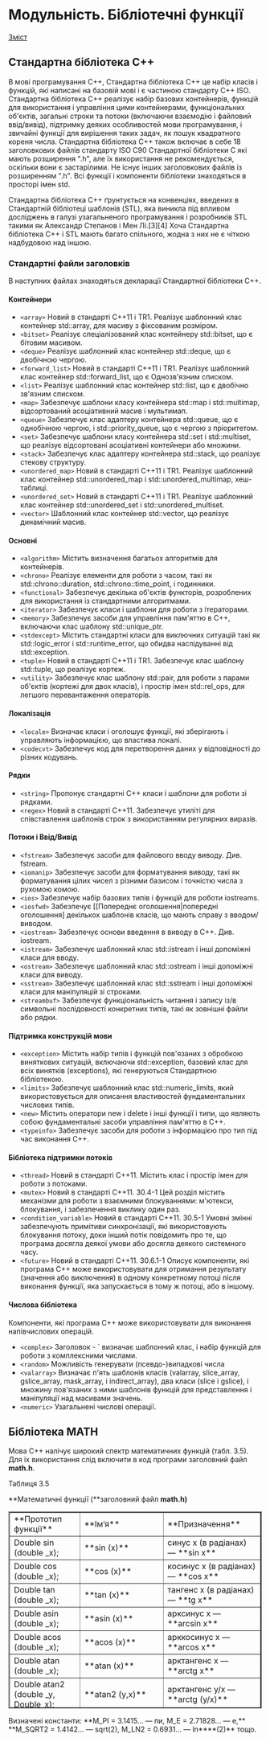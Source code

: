 # Модульність. Бібліотечні функції

[Зміст](../README.md)

## Стандартна бібліотека C++

В мові програмування C++, Стандартна бібліотека C++ це набір класів і функцій, які написані на базовій мові і є частиною стандарту C++ ISO. Стандартна бібліотека C++ реалізує набір базових контейнерів, функцій для використання і управління цими контейнерами, функціональних об'єктів, загальні строки та потоки (включаючи взаємодію і файловий ввід/вивід), підтримку деяких особливостей мови програмування, і звичайні функції для вирішення таких задач, як пошук квадратного кореня числа. Стандартна бібліотека C++ також включає в себе 18 заголовкових файлів стандарту ISO C90 Стандартної бібліотеки C які мають розширення ".h", але їх використання не рекомендується, оскільки вони є застарілими. Не існує інших заголовкових файлів із розширенням ".h". Всі функції і компоненти бібліотеки знаходяться в просторі імен std.

Стандартна бібліотека C++ ґрунтується на конвенціях, введених в Стандартній бібліотеці шаблонів (STL), яка виникла під впливом досліджень в галузі узагальненого програмування і розробників STL такими як Александр Степанов і Мен Лі.[3][4] Хоча Стандартна бібліотека C++ і STL мають багато спільного, жодна з них не є чіткою надбудовою над іншою.

### Стандартні файли заголовків
В наступних файлах знаходяться декларації Стандартної бібліотеки C++.

#### Контейнери
- `<array>` Новий в стандарті C++11 і TR1. Реалізує шаблонний клас контейнер std::array, для масиву з фіксованим розміром.
- `<bitset>` Реалізує спеціалізований клас контейнеру std::bitset, що є бітовим масивом.
- `<deque>` Реалізує шаблонний клас контейнер std::deque, що є двобічною чергою.
- `<forward_list>` Новий в стандарті C++11 і TR1. Реалізує шаблонний клас контейнер std::forward_list, що є Однозв'язним списком.
- `<list>` Реалізує шаблонний клас контейнер std::list, що є двобічно зв'язним списком.
- `<map>` Забезпечує шаблони класу контейнера std::map і std::multimap, відсортований асоціативний масив і мультимап.
- `<queue>` Забезпечує клас адаптеру контейнера std::queue, що є однобічною чергою, і std::priority_queue, що є чергою з пріоритетом.
- `<set>` Забезпечує шаблони класу контейнера std::set і std::multiset, що реалізує відсортовані асоціативні контейнери або множини.
- `<stack>` Забезпечує клас адаптеру контейнера std::stack, що реалізує стекову структуру.
- `<unordered_map>` Новий в стандарті C++11 і TR1. Реалізує шаблонний клас контейнер std::unordered_map і std::unordered_multimap, хеш-таблиці.
- `<unordered_set>` Новий в стандарті C++11 і TR1. Реалізує шаблонний клас контейнер std::unordered_set і std::unordered_multiset.
- `<vector>` Шаблонний клас контейнер std::vector, що реалізує динамічний масив.

#### Основні
- `<algorithm>` Містить визначення багатьох алгоритмів для контейнерів.
- `<chrono>` Реалізує елементи для роботи з часом, такі як std::chrono::duration, std::chrono::time_point, і годинники.
- `<functional>` Забезпечує декілька об'єктів функторів, розроблених для використання із стандартними алгоритмами.
- `<iterator>` Забезпечує класи і шаблони для роботи з ітераторами.
- `<memory>` Забезпечує засоби для управління пам'яттю в C++, включаючи клас шаблону std::unique_ptr.
- `<stdexcept>` Містить стандартні класи для виключних ситуацій такі як std::logic_error і std::runtime_error, що обидва наслідуванні від std::exception.
- `<tuple>` Новий в стандарті C++11 і TR1. Забезпечує клас шаблону std::tuple, що реалізує кортеж.
- `<utility>` Забезпечує клас шаблону std::pair, для роботи з парами об'єктів (кортежі для двох класів), і простір імен std::rel_ops, для легшого перевантаження операторів.

#### Локалізація
- `<locale>` Визначає класи і оголошує функції, які зберігають і управляють інформацією, що властива локалі.
- `<codecvt>` Забезпечує код для перетворення даних у відповідності до різних кодувань.

#### Рядки
- `<string>` Пропонує стандартні C++ класи і шаблони для роботи зі рядками.
- `<regex>` Новий в стандарті C++11. Забезпечує утиліті для співставлення шаблонів строк з використанням регулярних виразів.

#### Потоки і Ввід/Вивід
- `<fstream>` Забезпечує засоби для файлового вводу виводу. Див. fstream.
- `<iomanip>` Забезпечує засоби для форматування виводу, такі як форматування цілих чисел з різними базисом і точністю числа з рухомою комою.
- `<ios>` Забезпечує набір базових типів і функцій для роботи iostreams.
- `<iosfwd>` Забезпечує [[Попереднє оголошення|попередні оголошення] декількох шаблонів класів, що мають справу з вводом/виводом.
- `<iostream>` Забезпечує основи введення в виводу в C++. Див. iostream.
- `<istream>` Забезпечує шаблонний клас std::istream і інші допоміжні класи для вводу.
- `<ostream>` Забезпечує шаблонний клас std::ostream і інші допоміжні класи для виводу.
- `<sstream>` Забезпечує шаблонний клас std::sstream і інші допоміжні класи для маніпуляцій зі строками.
- `<streambuf>` Забезпечує функціональність читання і запису із/в символьні послідовності конкретних типів, такі як зовнішні файли або рядки.

#### Підтримка конструкцій мови
- `<exception>` Містить набір типів і функцій пов'язаних з обробкою виняткових ситуацій, включаючи std::exception, базовий клас для всіх винятків (exceptions), які генеруються Стандартною бібліотекою.
- `<limits>` Забезпечує шаблонний клас std::numeric_limits, який використовується для описання властивостей фундаментальних числових типів.
- `<new>` Містить оператори new і delete і інші функції і типи, що являють собою фундаментальні засоби управління пам'яттю в C++.
- `<typeinfo>` Забезпечує засоби для роботи з інформацією про тип під час виконання C++.

#### Бібліотека підтримки потоків
- `<thread>` Новий в стандарті C++11. Містить клас і простір імен для роботи з потоками.
- `<mutex>` Новий в стандарті C++11. 30.4-1 Цей розділ містить механізми для роботи з взаємними блокуваннями: м'ютекси, блокування, і забезпечення виклику один раз.
- `<condition_variable>` Новий в стандарті C++11. 30.5-1 Умовні змінні забезпечують примітиви синхронізації, які використовують блокування потоку, доки інший потік повідомить про те, що програма досягла деякої умови або досягла деякого системного часу.
- `<future>` Новий в стандарті C++11. 30.6.1-1 Описує компоненти, які програма C++ може використовувати для отримання результату (значення або виключення) в одному конкретному потоці після виконання функції, яка запускається в тому ж потоці, або в іншому.
  
#### Числова бібліотека
Компоненти, які програма C++ може використовувати для виконання напівчислових операцій.

- `<complex>` Заголовок - `<complex> визначає шаблонний клас, і набір функцій для роботи з комплексними числами.
- `<random>` Можливість генерувати (псевдо-)випадкові числа
- `<valarray>` Визначає п'ять шаблонів класів (valarray, slice_array, gslice_array, mask_array, і indirect_array), два класи (slice і gslice), і множину пов'язаних з ними шаблонів функцій для представлення і маніпуляції над масивами значень.
- `<numeric>` Узагальнені числові операції.

## Бібліотека MATH

Мова C++ налічує широкий спектр математичних функцій (табл. 3.5). Для їх використання слід включити в код програми заголовний файл **math.h**.

Таблиця 3.5

**Математичні функції (**заголовний файл **math.h)**

<table style="height: 392px; margin-left: auto; margin-right: auto;" border="2" width="611"> 
<tbody> 
<tr> 
<td width="262"> 
**Прототип функції**

</td> 
<td width="262">**Ім’я**</td> 
<td width="332"> 
**Призначення**

</td> 
</tr> 
<tr> 
<td width="262">Double sin (double _х);</td> 
<td width="262">**sin (x)**</td> 
<td width="332">синус x (в радіанах) — **sin x**</td> 
</tr> 
<tr> 
<td width="262">Double cos (double _x);</td> 
<td width="262">**cos (x)**</td> 
<td width="332">косинус x (в радіанах) — **cos х**</td> 
</tr> 
<tr> 
<td width="262">Double tan (double _x);</td> 
<td width="262">**tan (x)**</td> 
<td width="332">тангенс х (в радіанах) — **tg х**</td> 
</tr> 
<tr> 
<td width="262">Double asin (double _x);</td> 
<td width="262">**asin (x)**</td> 
<td width="332">арксинус х — **arcsin х**</td> 
</tr> 
<tr> 
<td width="262">Double acos (double _x);</td> 
<td width="262">**acos (x)**</td> 
<td width="332">арккосинус х — **arcos х**</td> 
</tr> 
<tr> 
<td width="262">Double atan (double _x);</td> 
<td width="262">**atan (x)**</td> 
<td width="332">арктангенс х — **arctg х**</td> 
</tr> 
<tr> 
<td width="262">Double atan2 (double _y, Double_x);</td> 
<td width="262">**atan2 (y,x)**</td> 
<td width="332">арктангенс у/х — **arctg (у/х)**</td> 
</tr> 
<tr> 
<td width="262">Double sinh (double _x);</td> 
<td width="262">**sinh (x)**</td> 
<td width="332">синус гіперболічний х — **sh х**</td> 
</tr> 
<tr> 
<td width="262">Double cosh (double _x);</td> 
<td width="262">**cosh (x)**</td> 
<td width="332">косинус гіперболічний х — **ch х**</td> 
</tr> 
<tr> 
<td width="262">Double tanh (double _x);</td> 
<td width="262">**tanh (x)**</td> 
<td width="332">тангенс гіперболічний х — **th х**</td> 
</tr> 
<tr> 
<td width="262">Double log (double _x);</td> 
<td width="262">**log (x)**</td> 
<td width="332">натуральний логарифм х — **ln х**</td> 
</tr> 
<tr> 
<td width="262">Double log10 (double _x);</td> 
<td width="262">**log10 (x)**</td> 
<td width="332">десятковий логарифм х — **log х**</td> 
</tr> 
<tr> 
<td width="262">Double exp (double _x);</td> 
<td width="262">**exp (x)**</td> 
<td width="332">піднесення е до степеня х — **е****<sup>х</sup>**</td> 
</tr> 
<tr> 
<td width="262">Double pow (double _x, double_y);</td> 
<td width="262">**pow (x,y)**</td> 
<td width="332">піднесення х до степеня у — **х****<sup>у</sup>**</td> 
</tr> 
<tr> 
<td width="262">Double pow 10 (int _p)</td> 
<td width="262">**pow10 (p)**</td> 
<td width="332">повертає **10****<sup>р</sup>**</td> 
</tr> 
<tr> 
<td width="257">Double sqrt (double _х);</td> 
<td style="width: 257px; text-align: center;" width="257">**sqrt (x)**</td> 
<td width="331">корінь iз x, x > 0</td> 
</tr> 
<tr> 
<td width="257">Double hypot (double_x, double_y);</td> 
<td style="width: 257px; text-align: center;" width="257">**hypot (x,y)**</td> 
<td width="331">корінь із (х<sup>2</sup>+у<sup>2</sup>)</td> 
</tr> 
<tr> 
<td width="257">Double fabs (double __x);</td> 
<td style="width: 257px; text-align: center;" width="257">**fabs (x)**</td> 
<td width="331">абсолютне значення х — |х| типу **double**</td> 
</tr> 
<tr> 
<td width="257">int abs (int _x);</td> 
<td style="width: 257px; text-align: center;" width="257">**abs (x)**</td> 
<td width="331">абсолютне значення х — |х| типу **int**</td> 
</tr> 
<tr> 
<td width="257">long labs (long _x);</td> 
<td style="width: 257px; text-align: center;" width="257">**labs (x)**</td> 
<td width="331">абсолютне значення х — |х| типу **long**</td> 
</tr> 
<tr> 
<td width="257">Double fmod (double __x, double_y);</td> 
<td style="width: 257px; text-align: center;" width="257">**fmod (x,y)**</td> 
<td width="331">залишок від ділення х на у</td> 
</tr> 
<tr> 
<td width="257">Double ceil (double __x);</td> 
<td style="width: 257px; text-align: center;" width="257">**ceil (x)**</td> 
<td width="331">округлення до більшого</td> 
</tr> 
<tr> 
<td width="257">Double floor (double _x);</td> 
<td style="width: 257px; text-align: center;" width="257">**floor (x)**</td> 
<td width="331">повертає найближче ціле, не більше за х</td> 
</tr> 
<tr> 
<td width="257">Double modf (double _x, double);</td> 
<td style="width: 257px; text-align: center;" width="257">**modf(x,&p)**</td> 
<td width="331">виділяє цілу й дробову частинні числа</td> 
</tr> 
<tr> 
<td width="257">Double atof(const char* _s);</td> 
<td style="width: 257px; text-align: center;" width="257">**atof (s)**</td> 
<td width="331">перетворює рядок символів  
у число з плаваючою крапкою</td> 
</tr> 
</tbody> 
</table> 
Визначені константи: **М_РІ = 3.1415… — пи, М_Е = 2.71828… — е,** **M_SQRT2 = 1.4142… — sqrt(2), M_LN2 = 0.6931… — ln****(2)** тощо.

